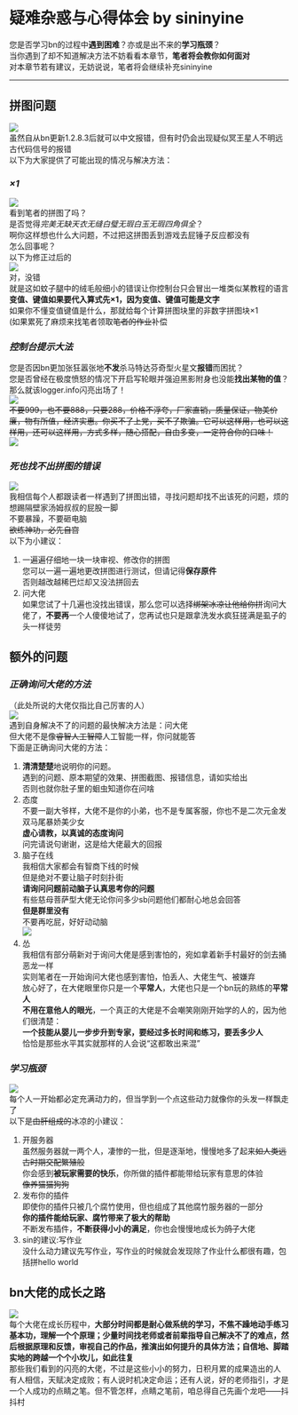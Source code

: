 # **疑难杂惑与心得体会 by sininyine**  
您是否学习bn的过程中**遇到困难**？亦或是出不来的**学习瓶颈**？  
当你遇到了却不知道解决方法不妨看看本章节，**笔者将会教你如何面对**  
对本章节若有建议，无妨说说，笔者将会继续补充sininyine  
*****  
## **拼图问题**  
![](../images/QQ图片20200819145129_conew1.jpg)  
虽然自从bn更新1.2.8.3后就可以中文报错，但有时仍会出现疑似冥王星人不明远古代码信号的报错  
以下为大家提供了可能出现的情况与解决方法：  
### *×1*  
![](../images/乘一.png)  
看到笔者的拼图了吗？  
是否觉得*完美无缺天衣无缝白璧无瑕白玉无瑕四角俱全*？  
啊你这样想也什么大问题，不过把这拼图丢到游戏去屁锤子反应都没有  
怎么回事呢？  
以下为修正过后的  
![](../images/QQ图片20200819131023_conew1.png)  
对，没错  
就是这如蚊子腿中的绒毛般细小的错误让你控制台只会冒出一堆类似某教程的语言  
**变值、键值如果要代入算式先×1，因为变值、键值可能是文字**  
如果你不懂变值键值是什么，那就给每个计算拼图块里的非数字拼图块×1  
(如果累死了麻烦来找笔者领取~~笔者的作业~~补偿  
### *控制台提示大法*  
您是否因bn更加张狂嚣张地**不发**杀马特达芬奇型火星文**报错**而困扰？  
您是否曾经在极度愤怒的情况下开启写轮眼并强迫黑影附身也没能**找出某物的值**？  
那么就该logger.info闪亮出场了！  
![](images/重生_conew1.png)  
~~不要999，也不要888，只要288，价格不浮夸，厂家直销，质量保证，物美价廉，物有所值，经济实惠。你买不了上党，买不了欺骗。它可以这样用，也可以这样用，还可以这样用，方式多样，随心搭配，自由多变，一定符合你的口味！~~  
![](images/vzc2ow74YU7qYw1y3DytsCjkctAjOsdyUb4dufy0MV8nDu1559262762612_conew1.jpg)  
### *死也找不出拼图的错误*  
![](images/Q.png)  
我相信每个人都跟读者一样遇到了拼图出错，寻找问题却找不出该死的问题，烦的想踢隔壁家汤姆叔叔的屁股一脚  
不要暴躁，不要砸电脑  
~~欲练神功，必先自宫~~  
以下为小建议：  
1. 一遍遍仔细地一块一块审视、修改你的拼图  
您可以一遍一遍地更改拼图进行测试，但请记得**保存原件**  
否则越改越稀巴烂却又没法拼回去  
2. 问大佬  
如果您试了十几遍也没找出错误，那么您可以选择~~绑架冰凉让他给你拼~~询问大佬了，**不要再**一个人傻傻地试了，您再试也只是跟拿洗发水疯狂搓满是虱子的头一样徒劳  
## **额外的问题**  
### *正确询问大佬的方法*  
（此处所说的大佬仅指比自己厉害的人）  
![](images/1505133099386804.jpg)  
遇到自身解决不了的问题的最快解决方法是：问大佬  
但大佬不是像~~睿智人工智障~~人工智能一样，你问就能答  
下面是正确询问大佬的方法：  
1. **清清楚楚**地说明你的问题。  
遇到的问题、原本期望的效果、拼图截图、报错信息，请如实给出  
否则也就你肚子里的蛔虫知道你在问啥  
2. 态度  
不要一副大爷样，大佬不是你的小弟，也不是专属客服，你也不是二次元金发双马尾暴娇美少女  
**虚心请教，以真诚的态度询问**  
问完请说句谢谢，这是给大佬最大的回报  
3. 脑子在线  
我相信大家都会有智商下线的时候  
但是绝对不要让脑子时刻扑街  
**请询问问题前动脑子认真思考你的问题**  
有些慈母菩萨型大佬无论你问多少sb问题他们都耐心地总会回答  
**但是群里没有**  
不要再吃屁，好好动动脑  
![](images/e32b762c11dfa9ecba5dd26f75d0f703908fc14b.jpg)  
4. 怂  
我相信有部分萌新对于询问大佬是感到害怕的，宛如拿着新手村最好的剑去捅恶龙一样  
实则笔者在一开始询问大佬也感到害怕，怕丢人、大佬生气、被嫌弃  
放心好了，在大佬眼里你只是一个**平常人**，大佬也只是一个bn玩的熟练的**平常人**  
**不用在意他人的眼光**，一个真正的大佬是不会嘲笑刚刚开始学的人的，因为他们很清楚：  
**一个技能从婴儿一步步升到专家，要经过多长时间和练习，要丢多少人**  
恰恰是那些水平其实就那样的人会说“这都敢出来混”  
### *学习瓶颈*  
![](images/QQ图片20200819144743.png)  
每个人一开始都必定充满动力的，但当学到一个点这些动力就像你的头发一样飘走了  
以下是~~由肝组成的~~冰凉的小建议：  
1. 开服务器  
虽然服务器就一两个人，凄惨的一批，但是逐渐地，慢慢地多了起来~~如人类远古时期交配繁殖般~~  
你会感到**被玩家需要的快乐**，你所做的插件都能带给玩家有意思的体验  
~~像养猫猫狗狗~~  
2. 发布你的插件  
即使你的插件只被几个腐竹使用，但也组成了其他腐竹服务器的一部分  
**你的插件能给玩家、腐竹带来了极大的帮助**  
不断发布插件，**不断获得小小的满足**，你也会慢慢地成长为~~鸽子~~大佬  
3. sin的建议:写作业  
没什么动力建议先写作业，写作业的时候就会发现除了作业什么都很有趣，包括拼hello world  
## **bn大佬的成长之路**  
![](images/20130504221501_zj3TC.jpeg)  
  每个大佬在成长历程中，**大部分时间都是耐心做系统的学习，不焦不躁地动手练习基本功，理解一个个原理；少量时间找老师或者前辈指导自己解决不了的难点，然后根据原理和反馈，审视自己的作品，推演出如何提升的具体方法；自信地、脚踏实地的跨越一个个小坎儿，如此往复**  
那些我们看到的闪亮的大佬，不过是这些小小的努力，日积月累的成果造出的人  
有人相信，天赋决定成败；有人说时机决定命运；还有人说，好的老师指引，才是一个人成功的点睛之笔。但不管怎样，点睛之笔前，咱总得自己先画个龙吧——抖抖村  
